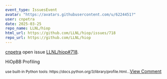 ```yaml
---
event_type: IssuesEvent
avatar: "https://avatars.githubusercontent.com/u/6224451?"
user: cnpetra
date: 2025-03-25
repo_name: LLNL/hiop
html_url: https://github.com/LLNL/hiop/issues/718
repo_url: https://github.com/LLNL/hiop
---
```


<a href='https://github.com/cnpetra' target='_blank'>cnpetra</a> open issue <a href='https://github.com/LLNL/hiop/issues/718' target='_blank'>LLNL/hiop#718</a>.

<p>HiOpBB Profiling</p><small>use built-in Python tools: https://docs.python.org/3/library/profile.html...</small><a href='https://github.com/LLNL/hiop/issues/718' target='_blank'>View Comment</a>